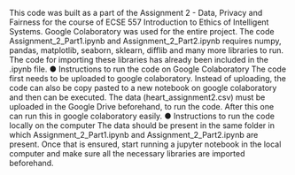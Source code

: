 This code was built as a part of the Assignment 2 - Data, Privacy and Fairness for the course of ECSE 557 Introduction to Ethics of Intelligent Systems.
Google Colaboratory was used for the entire project. The code Assignment_2_Part1.ipynb and Assignment_2_Part2.ipynb requires numpy, pandas, matplotlib, seaborn, sklearn, difflib and many more libraries to run. The code for importing these libraries has already been included in the .ipynb file.
● Instructions to run the code on Google Colaboratory
The code first needs to be uploaded to google colaboratory. Instead of uploading, the code can also be copy pasted to a new notebook on google colaboratory and then can be executed.
The data (heart_assignment2.csv) must be uploaded in the Google Drive beforehand, to run the code. After this one can run this in google colaboratory easily.
● Instructions to run the code locally on the computer
The data should be present in the same folder in which Assignment_2_Part1.ipynb and Assignment_2_Part2.ipynb are present. Once that is ensured, start running a jupyter notebook in the local computer and make sure all the necessary libraries are imported beforehand.
